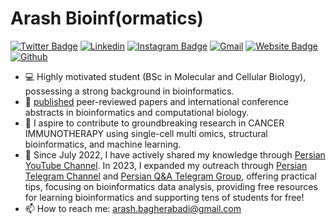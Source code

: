 <!--
**arashbioinf/arashbioinf** is a ✨ _special_ ✨ repository because its `README.md` (this file) appears on your GitHub profile.

Here are some ideas to get you started:

- 🔭 I’m currently working on ...
- 🌱 I’m currently learning ...
- 👯 I’m looking to collaborate on ...
- 🤔 I’m looking for help with ...
- 💬 Ask me about ...
- 📫 How to reach me: ...
- 😄 Pronouns: ...
- ⚡ Fun fact: ...
-->

# Arash Bioinf(ormatics)

[![Twitter Badge](https://img.shields.io/badge/-Twitter-1da1f2?labelColor=1da1f2&logo=twitter&logoColor=white&link=https://twitter.com/bioinfmatters)](https://twitter.com/bioinfmatters)
[![Linkedin](https://img.shields.io/badge/-LinkedIn-blue?style=flat&logo=Linkedin&logoColor=white)](https://www.linkedin.com/in/arashbagherabadi/)
[![Instagram Badge](https://img.shields.io/badge/-Instagram-purple?logo=instagram&logoColor=white&link=https://instagram.com/elmium_/)](https://www.instagram.com/elmium_)
[![Gmail](https://img.shields.io/badge/-Gmail-c14438?style=flat&logo=Gmail&logoColor=white)](mailto:arash.bagherabadi@gmail.com)
[![Website Badge](https://img.shields.io/badge/-Website-c14438?style=flat&logo=Google-Chrome&logoColor=white&link=https://sites.google.com/view/arash-bagherabadi)](https://sites.google.com/view/arash-bagherabadi)
[![Github](https://img.shields.io/github/followers/hejazizo?label=Follow&style=social)](https://github.com/arashbioinf)

- 💻 Highly motivated student (BSc in Molecular and Cellular Biology), possessing a strong background in bioinformatics. 
- 📄 [published](https://scholar.google.com/citations?user=Jk-OzNQAAAAJ&hl=en) peer-reviewed papers and international conference abstracts in bioinformatics and computational biology.
- 🧬 I aspire to contribute to groundbreaking research in CANCER IMMUNOTHERAPY using single-cell multi omics, structural bioinformatics, and machine learning.
- 🌱 Since July 2022, I have actively shared my knowledge through [Persian YouTube Channel](https://www.youtube.com/@elmium). In 2023, I expanded my outreach through [Persian Telegram Channel](https://t.me/arashbioinf) and [Persian Q&A Telegram Group](https://t.me/arashbioinfQA), offering practical tips, focusing on bioinformatics data analysis, providing free resources for learning bioinformatics and supporting tens of students for free!
- 📫 How to reach me: arash.bagherabadi@gmail.com
